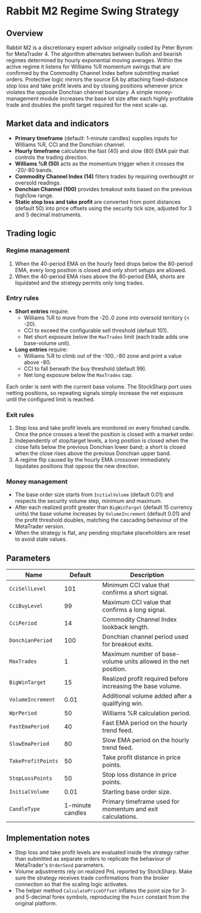# Rabbit M2 Regime Swing Strategy

## Overview
Rabbit M2 is a discretionary expert advisor originally coded by Peter Byrom for MetaTrader 4. The algorithm alternates between
bullish and bearish regimes determined by hourly exponential moving averages. Within the active regime it listens for Williams %R
momentum swings that are confirmed by the Commodity Channel Index before submitting market orders. Protective logic mirrors the
source EA by attaching fixed-distance stop loss and take profit levels and by closing positions whenever price violates the
opposite Donchian channel boundary. A simple money-management module increases the base lot size after each highly profitable
trade and doubles the profit target required for the next scale-up.

## Market data and indicators
- **Primary timeframe** (default: 1-minute candles) supplies inputs for Williams %R, CCI and the Donchian channel.
- **Hourly timeframe** calculates the fast (40) and slow (80) EMA pair that controls the trading direction.
- **Williams %R (50)** acts as the momentum trigger when it crosses the -20/-80 bands.
- **Commodity Channel Index (14)** filters trades by requiring overbought or oversold readings.
- **Donchian Channel (100)** provides breakout exits based on the previous high/low range.
- **Static stop loss and take profit** are converted from point distances (default 50) into price offsets using the security tick
size, adjusted for 3 and 5 decimal instruments.

## Trading logic
### Regime management
1. When the 40-period EMA on the hourly feed drops below the 80-period EMA, every long position is closed and only short setups
are allowed.
2. When the 40-period EMA rises above the 80-period EMA, shorts are liquidated and the strategy permits only long trades.

### Entry rules
- **Short entries** require:
  - Williams %R to move from the -20..0 zone into oversold territory (< -20).
  - CCI to exceed the configurable sell threshold (default 101).
  - Net short exposure below the `MaxTrades` limit (each trade adds one base-volume unit).
- **Long entries** require:
  - Williams %R to climb out of the -100..-80 zone and print a value above -80.
  - CCI to fall beneath the buy threshold (default 99).
  - Net long exposure below the `MaxTrades` cap.

Each order is sent with the current base volume. The StockSharp port uses netting positions, so repeating signals simply increase
the net exposure until the configured limit is reached.

### Exit rules
1. Stop loss and take profit levels are monitored on every finished candle. Once the price crosses a level the position is
closed with a market order.
2. Independently of stop/target levels, a long position is closed when the close falls below the previous Donchian lower band;
a short is closed when the close rises above the previous Donchian upper band.
3. A regime flip caused by the hourly EMA crossover immediately liquidates positions that oppose the new direction.

### Money management
- The base order size starts from `InitialVolume` (default 0.01) and respects the security volume step, minimum and maximum.
- After each realized profit greater than `BigWinTarget` (default 15 currency units) the base volume increases by
`VolumeIncrement` (default 0.01) and the profit threshold doubles, matching the cascading behaviour of the MetaTrader version.
- When the strategy is flat, any pending stop/take placeholders are reset to avoid stale values.

## Parameters
| Name | Default | Description |
| --- | --- | --- |
| `CciSellLevel` | 101 | Minimum CCI value that confirms a short signal. |
| `CciBuyLevel` | 99 | Maximum CCI value that confirms a long signal. |
| `CciPeriod` | 14 | Commodity Channel Index lookback length. |
| `DonchianPeriod` | 100 | Donchian channel period used for breakout exits. |
| `MaxTrades` | 1 | Maximum number of base-volume units allowed in the net position. |
| `BigWinTarget` | 15 | Realized profit required before increasing the base volume. |
| `VolumeIncrement` | 0.01 | Additional volume added after a qualifying win. |
| `WprPeriod` | 50 | Williams %R calculation period. |
| `FastEmaPeriod` | 40 | Fast EMA period on the hourly trend feed. |
| `SlowEmaPeriod` | 80 | Slow EMA period on the hourly trend feed. |
| `TakeProfitPoints` | 50 | Take profit distance in price points. |
| `StopLossPoints` | 50 | Stop loss distance in price points. |
| `InitialVolume` | 0.01 | Starting base order size. |
| `CandleType` | 1-minute candles | Primary timeframe used for momentum and exit calculations. |

## Implementation notes
- Stop loss and take profit levels are evaluated inside the strategy rather than submitted as separate orders to replicate the
behaviour of MetaTrader's `OrderSend` parameters.
- Volume adjustments rely on realized PnL reported by StockSharp. Make sure the strategy receives trade confirmations from the
broker connection so that the scaling logic activates.
- The helper method `CalculatePriceOffset` inflates the point size for 3- and 5-decimal forex symbols, reproducing the `Point`
constant from the original platform.
